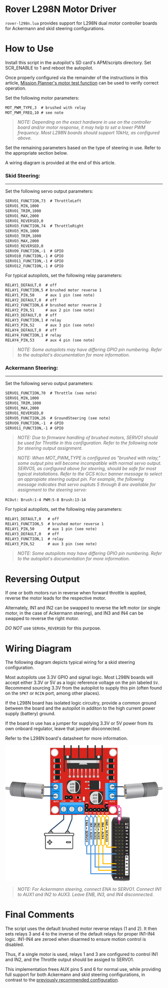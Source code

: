 # Rover L298N Motor Driver

`rover-l298n.lua` provides support for L298N dual motor controller boards for Ackermann and skid steering configurations.

# How to Use

Install this script in the autopilot's SD card's APM/scripts directory. Set SCR_ENABLE to 1 and reboot the autopilot.

Once properly configured via the remainder of the instructions in this article, [Mission Planner's motor test function](https://ardupilot.org/rover/docs/rover-motor-and-servo-configuration.html#testing-motor-direction) can be used to verify correct operation.

Set the following motor parameters:

```
MOT_PWM_TYPE,3  # brushed with relay
MOT_PWM_FREQ,10 # see note
```

> *NOTE: Depending on the exact hardware in use on the controller board and/or motor response, it may help to set a lower PWM frequency. Most L298N boards should support 10kHz, as configured above.*

Set the remaining parameters based on the type of steering in use. Refer to the appropriate section below.

A wiring diagram is provided at the end of this article.

### Skid Steering:
---

Set the following servo output parameters:

```
SERVO1_FUNCTION,73  # ThrottleLeft
SERVO1_MIN,1000
SERVO1_TRIM,1000
SERVO1_MAX,2000
SERVO1_REVERSED,0
SERVO3_FUNCTION,74  # ThrottleRight
SERVO3_MIN,1000
SERVO3_TRIM,1000
SERVO3_MAX,2000
SERVO3_REVERSED,0
SERVO9_FUNCTION,-1  # GPIO
SERVO10_FUNCTION,-1 # GPIO
SERVO11_FUNCTION,-1 # GPIO
SERVO12_FUNCTION,-1 # GPIO
```

For typical autopilots, set the following relay parameters:


```
RELAY1_DEFAULT,0  # off
RELAY1_FUNCTION,5 # brushed motor reverse 1
RELAY1_PIN,50     # aux 1 pin (see note)
RELAY2_DEFAULT,0  # off
RELAY2_FUNCTION,6 # brushed motor reverse 2
RELAY2_PIN,51     # aux 2 pin (see note)
RELAY3_DEFAULT,0  # off
RELAY3_FUNCTION,1 # relay
RELAY3_PIN,52     # aux 3 pin (see note)
RELAY4_DEFAULT,0  # off
RELAY4_FUNCTION,1 # relay
RELAY4_PIN,53     # aux 4 pin (see note)
```

> *NOTE: Some autopilots may have differing GPIO pin numbering. Refer to the autopilot's documentation for more information.*

### Ackermann Steering:
---

Set the following servo output parameters:

```
SERVO1_FUNCTION,70  # Throttle (see note)
SERVO1_MIN,1000
SERVO1_TRIM,1000
SERVO1_MAX,2000
SERVO1_REVERSED,0
SERVO5_FUNCTION,26  # GroundSteering (see note)
SERVO9_FUNCTION,-1  # GPIO
SERVO11_FUNCTION,-1 # GPIO
```

> *NOTE: Due to firmware handling of brushed motors, SERVO1 should be used for Throttle in this configuration. Refer to the following note for steering output assignment.*

> *NOTE: When MOT_PWM_TYPE is configured as "brushed with relay," some output pins will become incompatible with normal servo output. SERVO5, as configured above for steering, should be safe for most typical installations. Refer to the GCS `RCOut` banner message to select an appropiate steering output pin. For example, the following message indicates that servo ouptuts 5 through 8 are available for assignment to the steering servo:*

`RCOut: Brush:1-4 PWM:5-8 Brush:13-14`

For typical autopilots, set the following relay parameters:

```
RELAY1_DEFAULT,0   # off
RELAY1_FUNCTION,5  # brushed motor reverse 1
RELAY1_PIN,50      # aux 1 pin (see note)
RELAY3_DEFAULT,0   # off
RELAY3_FUNCTION,1  # relay
RELAY3_PIN,52      # aux 3 pin (see note)
```

> *NOTE: Some autopilots may have differing GPIO pin numbering. Refer to the autopilot's documentation for more information.*

# Reversing Output

If one or both motors run in reverse when forward throttle is applied, reverse the motor leads for the respective motor.

Alternately, IN1 and IN2 can be swapped to reverse the left motor (or single motor, in the case of Ackermann steering), and IN3 and IN4 can be swapped to reverse the right motor.

*DO NOT* use `SERVOx_REVERSED` for this purpose.

# Wiring Diagram

The following diagram depicts typical wiring for a skid steering configuration.

Most autopilots use 3.3V GPIO and signal logic. Most L298N boards will accept either 3.3V or 5V as a logic reference voltage on the pin labeled `5V`. Recommend sourcing 3.3V from the autopilot to supply this pin (often found on the `SPKT` or `RCIN` port, among other places).

If the L298N board has isolated logic circuitry, provide a common ground between the board and the autopilot in additon to the high current power supply (battery) ground.

If the board in use has a jumper for supplying 3.3V or 5V power from its own onboard regulator, leave that jumper disconnected.

Refer to the L298N board's datasheet for more information.

![Wiring Diagram](rover-l298n.png)

> *NOTE: For Ackermann steering, connect ENA to SERVO1. Connect IN1 to AUX1 and IN2 to AUX3. Leave ENB, IN3, and IN4 disconnected.*

# Final Comments

The script uses the default brushed motor reverse relays (1 and 2). It then sets relays 3 and 4 to the inverse of the default relays for proper IN1-IN4 logic. IN1-IN4 are zeroed when disarmed to ensure motion control is disabled.

Thus, if a single motor is used, relays 1 and 3 are configured to control IN1 and IN2, and the Throttle output should be assiged to SERVO1.

This implementation frees AUX pins 5 and 6 for normal use, while providing full support for both Ackermann and skid steering configurations, in contrast to the [previously recommended configuration](https://github.com/jazzl0ver/ardupilot-rover-l298n).
